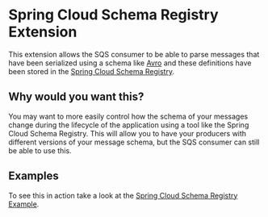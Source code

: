 # Spring Cloud Schema Registry Extension
This extension allows the SQS consumer to be able to parse messages that have been serialized using a schema
like [Avro](https://avro.apache.org/docs/1.9.2/gettingstartedjava.html) and these definitions have been stored in the
[Spring Cloud Schema Registry](https://cloud.spring.io/spring-cloud-static/spring-cloud-schema-registry/1.0.0.RC1/reference/html/spring-cloud-schema-registry.html).

## Why would you want this?
You may want to more easily control how the schema of your messages change during the lifecycle of the application using a tool like the
Spring Cloud Schema Registry. This will allow you to have your producers with different versions of your message schema, but the SQS
consumer can still be able to use this.

## Examples
To see this in action take a look at the [Spring Cloud Schema Registry Example](../../examples/spring-cloud-schema-registry-example).
